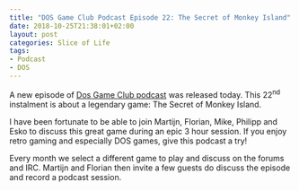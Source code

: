 ```yaml
---
title: "DOS Game Club Podcast Episode 22: The Secret of Monkey Island"
date: 2018-10-25T21:38:01+02:00
layout: post
categories: Slice of Life
tags:
- Podcast
- DOS
---
```


A new episode of [Dos Game Club podcast][dgc-22] was released today. This
22<sup>nd</sup> instalment is about a legendary game: The Secret of Monkey
Island.

I have been fortunate to be able to join Martijn, Florian, Mike, Philipp and
Esko to discuss this great game during an epic 3 hour session. If you enjoy
retro gaming and especially DOS games, give this podcast a try!

Every month we select a different game to play and discuss on the forums and
IRC. Martijn and Florian then invite a few guests do discuss the episode and
record a podcast session.

[dgc-22]: https://www.dosgameclub.com/monkey-island/
